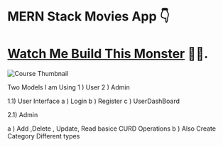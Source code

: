 ﻿# MERN Stack Movies App 👇

# [Watch Me Build This Monster](https://www.youtube.com/watch?v=Bd1EBSCu2os) 🤘🥂.

![Course Thumbnail](/thumb.png)


Two Models I am Using 
1 ) User 
2 ) Admin

1.1) User Interface
a ) Login 
b ) Register
c ) UserDashBoard


2.1) Admin

a ) Add ,Delete , Update, Read basice CURD Operations
b ) Also Create Category Different types 

